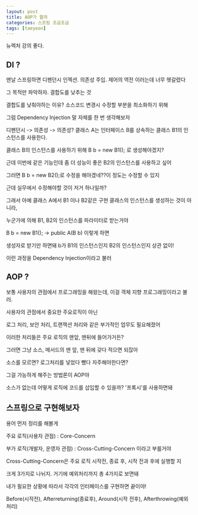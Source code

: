 ```yaml
---
layout: post
title: AOP가 뭘까
categories: 스프링 조금조금
tags: [taeyeon]
---
```


뉴렉처 강의 좋다.

## DI ?

맨날 스프링하면 디펜던시 인젝션. 의존성 주입. 제어의 역전 이러는데 너무 헷갈렸다

그 목적만 파악하자. 결합도를 낮추는 것

결합도를 낮춰야하는 이유? 소스코드 변경시 수정할 부분을 최소화하기 위해

그럼 Dependency Injection 말 자체를 한 번 생각해보자

디펜던시 -> 의존성 -> 의존성? 클래스 A는 인터페이스 B를 상속하는 클래스 B1의 인스턴스를 사용한다.

클래스 B의 인스턴스를 사용하기 위해 B b = new B1(); 로 생성해야겠지?

근데 이번에 같은 기능인데 좀 더 성능이 좋은 B2의 인스턴스를 사용하고 싶어

그러면 B b = new B2();로 수정을 해야겠네??이 정도는 수정할 수 있지

근데 실무에서 수정해야할 것이 저거 하나일까? 

그래서 아예 클래스 A에서 B1 이나 B2같은 구현 클래스의 인스턴스를 생성하는 것이 아니라,

누군가에 의해 B1, B2의 인스턴스를 파라미터로 받는거야

B b = new B1(); -> public A(B b) 이렇게 하면

생성자로 받기만 하면돼 b가 B1의 인스턴스인지 B2의 인스턴스인지 상관 없이!

이런 과정을 Dependency Injection이라고 불러



## AOP ? 

보통 사용자의 관점에서 프로그래밍을 해왔는데, 이걸 객체 지향 프로그래밍이라고 불러.

사용자의 관점에서 중요한 주요로직이 아닌

로그 처리, 보안 처리, 트랜잭션 처리와 같은 부가적인 업무도 필요해졌어

이러한 처리들은 주요 로직의 맨앞, 맨뒤에 들어가거든?

그러면 그냥 소스, 메서드의 맨 앞, 맨 뒤에 갖다 적으면 되잖아

소스를 모르면? 로그처리를 넣었다 뺐다 자주해야한다면?

그걸 가능하게 해주는 방법론이 AOP야

소스가 없는데 어떻게 로직에 코드를 삽입할 수 있을까? '프록시'를 사용하면돼

## 스프링으로 구현해보자

용어 먼저 정리를 해볼게

주요 로직(사용자 관점) : Core-Concern

부가 로직(개발자, 운영자 관점) : Cross-Cutting-Concern 이라고 부를거야

Cross-Cutting-Concern은 주요 로직 시작전, 종료 후, 시작 전과 후에 실행할 지

크게 3가지로 나뉘지. 거기에 예외처리까지 총 4가지로 보면돼

내가 필요한 상황에 따라서 각각의 인터페이스를 구현하면 끝이야!

Before(시작전), Afterreturning(종료후), Around(시작 전후), Afterthrowing(예외처리)




